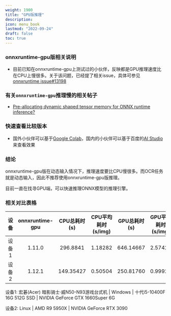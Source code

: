 ```yaml
---
weight: 1900
title: "GPU版推理"
description:
icon: menu_book
lastmod: "2022-09-24"
draft: false
toc: true
---
```


### onnxruntime-gpu版相关说明
- 目前已知在onnxruntime-gpu上测试过的小伙伴，反映都是GPU推理速度比在CPU上慢很多。关于该问题，已经提了相关issue，具体可参见[onnxruntime issue#13198](https://github.com/microsoft/onnxruntime/issues/13198)

### 有关`onnxruntime-gpu`推理慢的相关帖子
- [Pre-allocating dynamic shaped tensor memory for ONNX runtime inference?](https://stackoverflow.com/questions/75553839/pre-allocating-dynamic-shaped-tensor-memory-for-onnx-runtime-inference)

### 快速查看比较版本
- 国外小伙伴可以基于[Google Colab](https://colab.research.google.com/gist/SWHL/673c39bf07f4cc4ddcb0e196c3e378e6/testortinfer.ipynb)，国内的小伙伴可以基于百度的[AI Studio](https://aistudio.baidu.com/aistudio/projectdetail/4634684?contributionType=1&sUid=57084&shared=1&ts=1664700017761)来查看效果

### 结论
onnxruntime-gpu版在动态输入情况下，推理速度要比CPU慢很多。而OCR任务就是动态输入，因此不推荐使用onnxruntime-gpu版推理。

目前一直在找寻GPU端，可以快速推理ONNX模型的推理引擎。

### 相关对比表格
|设备|onnxruntime-gpu|CPU总耗时(s)|CPU平均耗时(s/img)|GPU总耗时(s)|GPU平均耗时(s/img)||
|:---:|:---:|:---:|:---:|:---:|:---:|:---:|
|设备1|1.11.0|296.8841|1.18282|646.14667|2.57429|
|设备2|1.12.1|149.35427|0.50504|250.81760|0.99927|

设备1: 宏碁(Acer) 暗影骑士·威N50-N93游戏台式机 | Windows | 十代i5-10400F 16G 512G SSD | NVIDIA GeForce GTX 1660Super 6G

设备2: Linux | AMD R9 5950X | NVIDIA GeForce RTX 3090


<script src="https://giscus.app/client.js"
        data-repo="RapidAI/RapidOCRDocs"
        data-repo-id="R_kgDOKS1JHQ"
        data-category="Q&A"
        data-category-id="DIC_kwDOKS1JHc4Ce5E0"
        data-mapping="title"
        data-strict="0"
        data-reactions-enabled="1"
        data-emit-metadata="0"
        data-input-position="top"
        data-theme="preferred_color_scheme"
        data-lang="zh-CN"
        data-loading="lazy"
        crossorigin="anonymous"
        async>
</script>